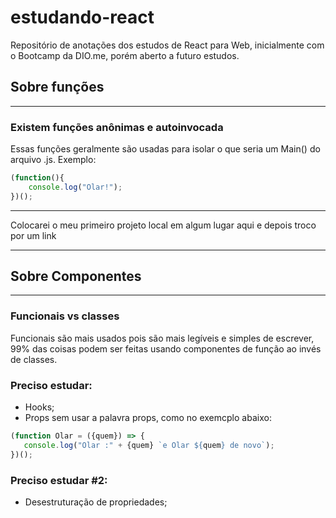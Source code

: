 # estudando-react
Repositório de anotações dos estudos de React para Web, inicialmente com o Bootcamp da DIO.me, porém aberto a futuro estudos.



## Sobre funções
---
### Existem funções anônimas e autoinvocada
Essas funções geralmente são usadas para isolar o que seria um Main() do arquivo .js. Exemplo:
```javascript
(function(){
    console.log("Olar!");
})();
```

---

Colocarei o meu primeiro projeto local em algum lugar aqui e depois troco por um link

------------

## Sobre Componentes
---
### Funcionais vs classes

Funcionais são mais usados pois são mais legíveis e simples de escrever, 99% das coisas podem ser feitas usando componentes de função ao invés de classes.

### **Preciso estudar:**
 * Hooks;
 * Props sem usar a palavra props, como no exemcplo abaixo:

 ```javascript
(function Olar = ({quem}) => {
    console.log("Olar :" + {quem} `e Olar ${quem} de novo`);
})();
```

### **Preciso estudar #2:**
 * Desestruturação de propriedades;
